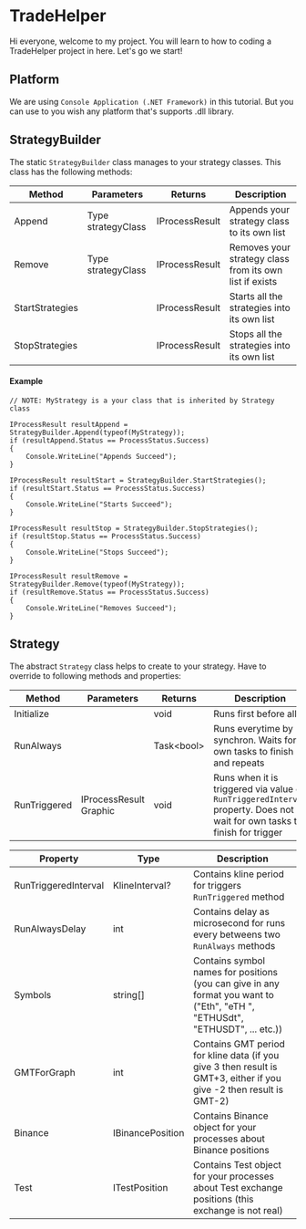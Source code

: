 # TradeHelper
Hi everyone, welcome to my project. You will learn to how to coding a TradeHelper project in here. Let's go we start!


## Platform
We are using `Console Application (.NET Framework)` in this tutorial. But you can use to you wish any platform that's supports .dll library.


## StrategyBuilder
The static `StrategyBuilder` class manages to your strategy classes. This class has the following methods:<br>

| Method | Parameters | Returns | Description
|--|--|--|--|
| Append | Type strategyClass | IProcessResult | Appends your strategy class to its own list
| Remove | Type strategyClass | IProcessResult | Removes your strategy class from its own list if exists
| StartStrategies |  | IProcessResult | Starts all the strategies into its own list
| StopStrategies |  | IProcessResult | Stops all the strategies into its own list

#### Example
<pre><code>// NOTE: MyStrategy is a your class that is inherited by Strategy class

IProcessResult resultAppend = StrategyBuilder.Append(typeof(MyStrategy));
if (resultAppend.Status == ProcessStatus.Success)
{
    Console.WriteLine("Appends Succeed");
}

IProcessResult resultStart = StrategyBuilder.StartStrategies();
if (resultStart.Status == ProcessStatus.Success)
{
    Console.WriteLine("Starts Succeed");
}

IProcessResult resultStop = StrategyBuilder.StopStrategies();
if (resultStop.Status == ProcessStatus.Success)
{
    Console.WriteLine("Stops Succeed");
}

IProcessResult resultRemove = StrategyBuilder.Remove(typeof(MyStrategy));
if (resultRemove.Status == ProcessStatus.Success)
{
    Console.WriteLine("Removes Succeed");
}
</code></pre>

## Strategy
The abstract `Strategy` class helps to create to your strategy. Have to override to following methods and properties:<br>

| Method | Parameters | Returns | Description
|--|--|--|--|
| Initialize |  | void | Runs first before all
| RunAlways |  | Task&lt;bool> | Runs everytime by synchron. Waits for own tasks to finish and repeats
| RunTriggered | IProcessResult Graphic | void | Runs when it is triggered via value of `RunTriggeredInterval` property. Does not wait for own tasks to finish for trigger

| Property | Type | Description
|--|--|--|
| RunTriggeredInterval | KlineInterval? | Contains kline period for triggers `RunTriggered` method
| RunAlwaysDelay | int | Contains delay as microsecond for runs every betweens two `RunAlways` methods
| Symbols | string[] | Contains symbol names for positions (you can give in any format you want to ("Eth", "eTH ", "ETHUSdt", "ETHUSDT", ... etc.))
| GMTForGraph | int | Contains GMT period for kline data (if you give 3 then result is GMT+3, either if you give -2 then result is GMT-2)
| Binance | IBinancePosition | Contains Binance object for your processes about Binance positions
| Test | ITestPosition | Contains Test object for your processes about Test exchange positions (this exchange is not real)
